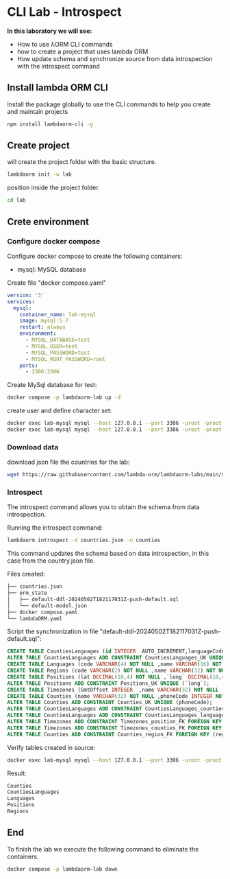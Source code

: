 # CLI Lab - Introspect

**In this laboratory we will see:**

- How to use λORM CLI commands
- how to create a project that uses lambda ORM
- How update schema and synchronize source from data introspection with the introspect command

## Install lambda ORM CLI

Install the package globally to use the CLI commands to help you create and maintain projects

```sh
npm install lambdaorm-cli -g
```

## Create project

will create the project folder with the basic structure.

```sh
lambdaorm init -w lab
```

position inside the project folder.

```sh
cd lab
```

## Crete environment

### Configure docker compose

Configure docker compose to create the following containers:

- mysql: MySQL database

Create file "docker compose.yaml"

```yaml
version: '3'
services:
  mysql:
    container_name: lab-mysql
    image: mysql:5.7
    restart: always
    environment:
      - MYSQL_DATABASE=test
      - MYSQL_USER=test
      - MYSQL_PASSWORD=test
      - MYSQL_ROOT_PASSWORD=root
    ports:
      - 3306:3306
```

Create MySql database for test:

```sh
docker compose -p lambdaorm-lab up -d
```

create user and define character set:

```sh
docker exec lab-mysql mysql --host 127.0.0.1 --port 3306 -uroot -proot -e "ALTER DATABASE test CHARACTER SET utf8 COLLATE utf8_general_ci;"
docker exec lab-mysql mysql --host 127.0.0.1 --port 3306 -uroot -proot -e "GRANT ALL ON *.* TO 'test'@'%' with grant option; FLUSH PRIVILEGES;"
```

### Download data

download json file the countries for the lab:

```sh
wget https://raw.githubusercontent.com/lambda-orm/lambdaorm-labs/main/source/countries/countries.json
```

### Introspect

The introspect command allows you to obtain the schema from data introspection.

Running the introspect command:

```sh
lambdaorm introspect -d countries.json -n counties
```

This command updates the schema based on data introspection, in this case from the country.json file.

Files created:

```sh
├── countries.json
├── orm_state
│   ├── default-ddl-20240502T182117031Z-push-default.sql
│   └── default-model.json
├── docker compose.yaml
└── lambdaORM.yaml
```

Script the synchronization in file "default-ddl-20240502T182117031Z-push-default.sql":

```sql
CREATE TABLE CountiesLanguages (id INTEGER  AUTO_INCREMENT,languageCode VARCHAR(4) NOT NULL ,countyName VARCHAR(32) NOT NULL ,CONSTRAINT CountiesLanguages_PK PRIMARY KEY (id));
ALTER TABLE CountiesLanguages ADD CONSTRAINT CountiesLanguages_UK UNIQUE (countyName,languageCode);
CREATE TABLE Languages (code VARCHAR(4) NOT NULL ,name VARCHAR(16) NOT NULL ,CONSTRAINT Languages_PK PRIMARY KEY (code));
CREATE TABLE Regions (code VARCHAR(2) NOT NULL ,name VARCHAR(32) NOT NULL ,CONSTRAINT Regions_PK PRIMARY KEY (code));
CREATE TABLE Positions (lat DECIMAL(10,4) NOT NULL ,`long` DECIMAL(10,4) NOT NULL ,CONSTRAINT Positions_PK PRIMARY KEY (lat));
ALTER TABLE Positions ADD CONSTRAINT Positions_UK UNIQUE (`long`);
CREATE TABLE Timezones (GmtOffset INTEGER  ,name VARCHAR(32) NOT NULL ,positionLat DECIMAL(10,4) NOT NULL ,countyName VARCHAR(32) NOT NULL ,CONSTRAINT Timezones_PK PRIMARY KEY (name));
CREATE TABLE Counties (name VARCHAR(32) NOT NULL ,phoneCode INTEGER NOT NULL ,priority INTEGER NOT NULL ,regionCode VARCHAR(2) NOT NULL ,CONSTRAINT Counties_PK PRIMARY KEY (name));
ALTER TABLE Counties ADD CONSTRAINT Counties_UK UNIQUE (phoneCode);
ALTER TABLE CountiesLanguages ADD CONSTRAINT CountiesLanguages_counties_FK FOREIGN KEY (countyName) REFERENCES Counties (name);
ALTER TABLE CountiesLanguages ADD CONSTRAINT CountiesLanguages_languages_FK FOREIGN KEY (languageCode) REFERENCES Languages (code);
ALTER TABLE Timezones ADD CONSTRAINT Timezones_position_FK FOREIGN KEY (positionLat) REFERENCES Positions (lat);
ALTER TABLE Timezones ADD CONSTRAINT Timezones_counties_FK FOREIGN KEY (countyName) REFERENCES Counties (name);
ALTER TABLE Counties ADD CONSTRAINT Counties_region_FK FOREIGN KEY (regionCode) REFERENCES Regions (code);
```

Verify tables created in source:

```sh
docker exec lab-mysql mysql --host 127.0.0.1 --port 3306 -uroot -proot -e "use test;show tables;"
```

Result:

```sh
Counties
CountiesLanguages
Languages
Positions
Regions
```

## End

To finish the lab we execute the following command to eliminate the containers.

```sh
docker compose -p lambdaorm-lab down
```
